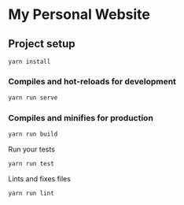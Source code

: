 # My Personal Website

## Project setup

```
yarn install
```

### Compiles and hot-reloads for development

```bash
yarn run serve
```

### Compiles and minifies for production

```bash
yarn run build
```

Run your tests

```bash
yarn run test
```

Lints and fixes files

```bash
yarn run lint
```
